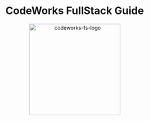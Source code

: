 <div align="center">
  <markdown>

  # CodeWorks FullStack Guide

  </markdown>
  <img src="https://codeworks.blob.core.windows.net/public/assets/img/fs-logo.png" alt="codeworks-fs-logo" height="250" />
</div>
